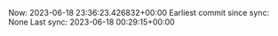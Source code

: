 Now: 2023-06-18 23:36:23.426832+00:00 Earliest commit since sync: None Last sync: 2023-06-18 00:29:15+00:00

